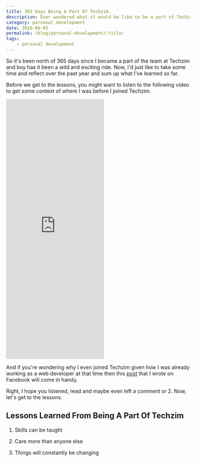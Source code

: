 ```yaml
--- 
title: 365 Days Being A Part Of Techzim.
description: Ever wondered what it would be like to be a part of Techzim? Here is what my experience has been like being a part of the team for a year.
category: personal development
date: 2018-06-03
permalink: /blog/personal-development/:title/
tags: 
    - personal development
---
```


So it's been north of 365 days since I became a part of the team at Techzim and boy has it been a wild and exciting ride. Now, I'd just like to take some time and reflect over the past year and sum up what I've learned so far. 
<!--more-->

Before we get to the lessons, you might want to listen to the following video to get some context of where I was before I joined Techzim. 

<div class="container">

<iframe src="https://www.facebook.com/plugins/video.php?href=https%3A%2F%2Fwww.facebook.com%2Frmadah%2Fvideos%2F1388189517915758%2F&show_text=1&width=267" width="267" height="709" style="border:none;overflow:hidden" scrolling="no" frameborder="0" allowTransparency="true" allow="encrypted-media" allowFullScreen="true"></iframe>

</div>

And if you're wondering why I even joined Techzim given how I was already working as a web developer at that time then this [post](https://www.facebook.com/rmadah/posts/1767399076661465) that I wrote on Facebook will come in handy. 

Right, I hope you listened, read and maybe even left a comment or 2. Now, let's get to the lessons.

## Lessons Learned From Being A Part Of Techzim

1. Skills can be taught 

2. Care more than anyone else

3. Things will constantly be changing 